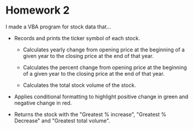 # Homework 2
I made a VBA program for stock data that...

* Records and prints the ticker symbol of each stock.

  * Calculates yearly change from opening price at the beginning of a given year to the closing price at the end of that year.

  * Calculates the percent change from opening price at the beginning of a given year to the closing price at the end of that year.

  * Calculates the total stock volume of the stock.

* Applies conditional formatting to highlight positive change in green and negative change in red.

*  Returns the stock with the "Greatest % increase", "Greatest % Decrease" and "Greatest total volume".
